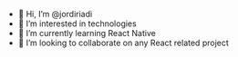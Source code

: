 - 👋 Hi, I’m @jordiriadi
- 👀 I’m interested in technologies
- 🌱 I’m currently learning React Native
- 💞️ I’m looking to collaborate on any React related project

